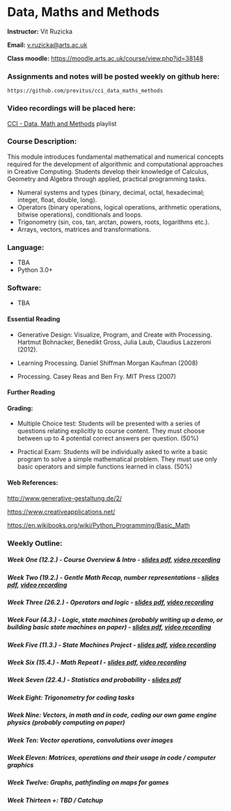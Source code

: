 # Data, Maths and Methods

**Instructor:** Vit Ruzicka

**Email:** v.ruzicka@arts.ac.uk

**Class moodle:** https://moodle.arts.ac.uk/course/view.php?id=38148

### Assignments and notes will be posted weekly on github here:

    https://github.com/previtus/cci_data_maths_methods

### Video recordings will be placed here:

[CCI - Data, Math and Methods](https://www.youtube.com/playlist?list=PLCIVpmFkFKQ9_0oVbmZ8Nln-3FP3_3aIz) playlist

### Course Description:

This module introduces fundamental mathematical and numerical concepts required for the development of algorithmic and computational approaches in Creative Computing. Students develop their knowledge of Calculus, Geometry and Algebra through applied, practical programming tasks.

* Numeral systems and types (binary, decimal, octal, hexadecimal; integer,
float, double, long).
* Operators (binary operations, logical operations, arithmetic operations,
bitwise operations), conditionals and loops.
* Trigonometry (sin, cos, tan, arctan, powers, roots, logarithms etc.).
* Arrays, vectors, matrices and transformations.

### Language: 
* TBA
* Python 3.0+ 

### Software:  
* TBA

#### Essential Reading 

* Generative Design: Visualize, Program, and Create with Processing. Hartmut Bohnacker, Benedikt Gross, Julia Laub, Claudius Lazzeroni (2012).

* Learning Processing. Daniel Shiffman Morgan Kaufman (2008)

* Processing. Casey Reas and Ben Fry. MIT Press (2007)

#### Further Reading 

#### Grading: 

* Multiple Choice test: Students will be presented with a series of questions relating explicitly to course content. They must choose between up to 4 potential correct answers per question. (50%)

* Practical Exam: Students will be individually asked to write a basic program to solve a simple mathematical problem. They must use only basic operators and simple functions learned in class. (50%)

#### Web References:

http://www.generative-gestaltung.de/2/

https://www.creativeapplications.net/

https://en.wikibooks.org/wiki/Python_Programming/Basic_Math


### Weekly Outline: 

##### Week One (12.2.) - Course Overview & Intro - [slides pdf](https://github.com/previtus/cci_data_maths_methods/blob/master/week01_intro/w01_intro.pdf), [video recording](https://youtu.be/r8eh_GhqTbI)

##### Week Two (19.2.) - Gentle Math Recap, number representations - [slides pdf](https://github.com/previtus/cci_data_maths_methods/blob/master/week02_math-recap/w02_math-recap.pdf), [video recording](https://youtu.be/YFkjZQDo330)

##### Week Three (26.2.) - Operators and logic - [slides pdf](https://github.com/previtus/cci_data_maths_methods/blob/master/week03_operators-logic/w03_operators-logic.pdf), [video recording](https://youtu.be/N1_g4HSd9Yk)

##### Week Four (4.3.) - Logic, state machines (probably writing up a demo, or building basic state machines on paper) - [slides pdf](https://github.com/previtus/cci_data_maths_methods/blob/master/week04_machines-primes/w04_machines-primes.pdf), [video recording](https://youtu.be/fNxb0K_Qf80)

##### Week Five (11.3.) - State Machines Project - [slides pdf](https://github.com/previtus/cci_data_maths_methods/blob/master/week05_state-machines-project/w05_state-machines-project.pdf), [video recording](https://youtu.be/ge0twaI9RLA)

##### Week Six (15.4.) - Math Repeat I - [slides pdf](https://github.com/previtus/cci_data_maths_methods/blob/master/week06_math-repeat-I/w06_math-repeat-I.pdf), [video recording](https://youtu.be/jNtObaKcOmM)

##### Week Seven (22.4.) - Statistics and probability - [slides pdf](https://github.com/previtus/cci_data_maths_methods/blob/master/week07_statistics-probability/w07_statistics-probability.pdf)

##### Week Eight: Trigonometry for coding tasks

##### Week Nine: Vectors, in math and in code, coding our own game engine physics (probably computing on paper)

##### Week Ten: Vector operations, convolutions over images

##### Week Eleven: Matrices, operations and their usage in code / computer graphics

##### Week Twelve: Graphs, pathfinding on maps for games

##### Week Thirteen +: TBD / Catchup
